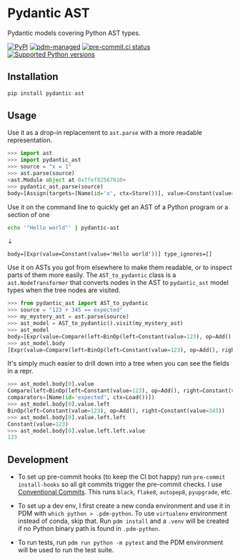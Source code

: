 # Pydantic AST

Pydantic models covering Python AST types.

[![PyPI](https://img.shields.io/pypi/v/pydantic-ast?logo=python&logoColor=%23cccccc)](https://pypi.org/project/pydantic-ast)
[![pdm-managed](https://img.shields.io/badge/pdm-managed-blueviolet)](https://pdm.fming.dev)
[![pre-commit.ci status](https://results.pre-commit.ci/badge/github/lmmx/pydantic_ast/master.svg)](https://results.pre-commit.ci/latest/github/lmmx/pydantic_ast/master)
[![Supported Python versions](https://img.shields.io/pypi/pyversions/pydantic-ast.svg)](https://pypi.org/project/pydantic_ast)

<!-- [![build status](https://github.com/lmmx/pydantic_ast/actions/workflows/master.yml/badge.svg)](https://github.com/lmmx/pydantic_ast/actions/workflows/master.yml) -->

## Installation

```py
pip install pydantic-ast
```

## Usage

Use it as a drop-in replacement to `ast.parse` with a more readable representation.

```py
>>> import ast
>>> import pydantic_ast
>>> source = "x = 1"
>>> ast.parse(source)
<ast.Module object at 0x7fef82567610>
>>> pydantic_ast.parse(source)
body=[Assign(targets=[Name(id='x', ctx=Store())], value=Constant(value=1), type_comment=None)] type_ignores=[]
```

Use it on the command line to quickly get an AST of a Python program or a section of one

```sh
echo '"Hello world"' | pydantic-ast 
```
⇣
```
body=[Expr(value=Constant(value='Hello world'))] type_ignores=[]
```

Use it on ASTs you got from elsewhere to make them readable, or to inspect parts of them more easily.
The `AST_to_pydantic` class is a `ast.NodeTransformer` that converts nodes in the AST to
`pydantic_ast` model types when the tree nodes are visited.

```py
>>> from pydantic_ast import AST_to_pydantic
>>> source = "123 + 345 == expected"
>>> my_mystery_ast = ast.parse(source)
>>> ast_model = AST_to_pydantic().visit(my_mystery_ast)
>>> ast_model
body=[Expr(value=Compare(left=BinOp(left=Constant(value=123), op=Add(), right=Constant(value=345)), ops=[Eq()], comparators=[Name(id='expected', ctx=Load())]))] type_ignores=[]
>>> ast_model.body
[Expr(value=Compare(left=BinOp(left=Constant(value=123), op=Add(), right=Constant(value=345)), ops=[Eq()], comparators=[Name(id='expected', ctx=Load())]))]
```

It's simply much easier to drill down into a tree when you can see the fields in a repr.

```py
>>> ast_model.body[0].value
Compare(left=BinOp(left=Constant(value=123), op=Add(), right=Constant(value=345)), ops=[Eq()],
comparators=[Name(id='expected', ctx=Load())])
>>> ast_model.body[0].value.left
BinOp(left=Constant(value=123), op=Add(), right=Constant(value=345))
>>> ast_model.body[0].value.left.left
Constant(value=123)
>>> ast_model.body[0].value.left.left.value
123
```

## Development

- To set up pre-commit hooks (to keep the CI bot happy) run `pre-commit install-hooks` so all git
  commits trigger the pre-commit checks. I use [Conventional Commits](https://www.conventionalcommits.org/en/v1.0.0/).
  This runs `black`, `flake8`, `autopep8`, `pyupgrade`, etc.

- To set up a dev env, I first create a new conda environment and use it in PDM with `which python > .pdm-python`.
  To use `virtualenv` environment instead of conda, skip that. Run `pdm install` and a `.venv` will be created if no
  Python binary path is found in `.pdm-python`.

- To run tests, run `pdm run python -m pytest` and the PDM environment will be used to run the test suite.
